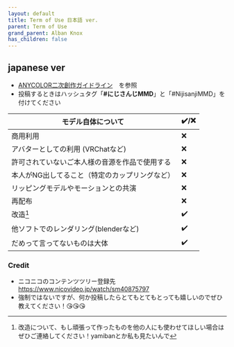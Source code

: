 ```yaml
---
layout: default
title: Term of Use 日本語 ver.
parent: Term of Use
grand_parent: Alban Knox
has_children: false
---
```


## japanese ver
- [ANYCOLOR二次創作ガイドライン](https://event.nijisanji.app/guidelines/)　を参照
- 投稿するときはハッシュタグ「**#にじさんじMMD**」と「#NijisanjiMMD」を付けてください

|   モデル自体について     | ✔️/❌    |
| ----------- | ----------- |
|商用利用|❌|
|アバターとしての利用 (VRChatなど)|❌|
|許可されていないご本人様の音源を作品で使用する|❌|
|本人がNG出してること（特定のカップリングなど）|❌|
|リッピングモデルやモーションとの共演|❌|
|再配布|❌|
|改造[^mod] |✔️| 
|他ソフトでのレンダリング(blenderなど)|✔️|
|だめって言ってないものは大体|✔️|

### Credit
- ニコニコのコンテンツツリー登録先 https://www.nicovideo.jp/watch/sm40875797
- 強制ではないですが、何か投稿したらとてもとてもとっても嬉しいのでぜひ教えてください！😘😘😘

[^mod]: 改造について、もし頑張って作ったものを他の人にも使わせてほしい場合はぜひご連絡してください！yamibanとか私も見たいんで
